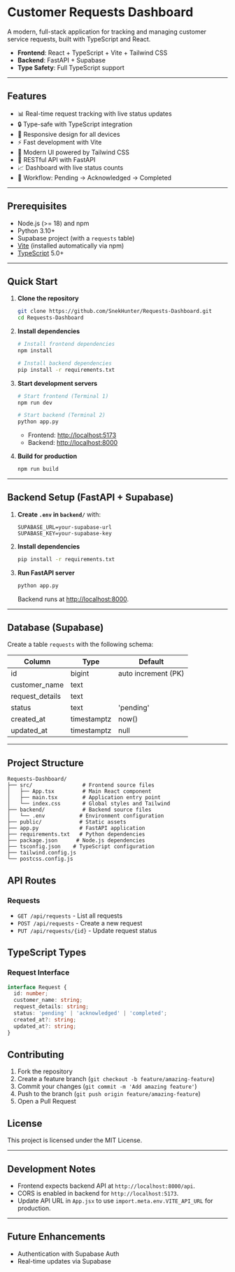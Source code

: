 # Customer Requests Dashboard

A modern, full-stack application for tracking and managing customer service requests, built with TypeScript and React.
- **Frontend**: React + TypeScript + Vite + Tailwind CSS
- **Backend**: FastAPI + Supabase
- **Type Safety**: Full TypeScript support

---

## Features
- 📊 Real-time request tracking with live status updates
- 🔒 Type-safe with TypeScript integration
- 📱 Responsive design for all devices
- ⚡ Fast development with Vite
- 🎨 Modern UI powered by Tailwind CSS
- 🚀 RESTful API with FastAPI
- 📈 Dashboard with live status counts
- 🔄 Workflow: Pending → Acknowledged → Completed

---

## Prerequisites
- Node.js (>= 18) and npm
- Python 3.10+
- Supabase project (with a `requests` table)
- [Vite](https://vitejs.dev/) (installed automatically via npm)
- [TypeScript](https://www.typescriptlang.org/) 5.0+

---

## Quick Start

1. **Clone the repository**
   ```sh
   git clone https://github.com/SnekHunter/Requests-Dashboard.git
   cd Requests-Dashboard
   ```

2. **Install dependencies**
   ```sh
   # Install frontend dependencies
   npm install

   # Install backend dependencies
   pip install -r requirements.txt
   ```

3. **Start development servers**
   ```sh
   # Start frontend (Terminal 1)
   npm run dev

   # Start backend (Terminal 2)
   python app.py
   ```

   - Frontend: [http://localhost:5173](http://localhost:5173)
   - Backend: [http://localhost:8000](http://localhost:8000)

4. **Build for production**
   ```sh
   npm run build
   ```

---

## Backend Setup (FastAPI + Supabase)

1. **Create `.env` in `backend/`** with:
   ```env
   SUPABASE_URL=your-supabase-url
   SUPABASE_KEY=your-supabase-key
   ```

2. **Install dependencies**
   ```sh
   pip install -r requirements.txt
   ```

3. **Run FastAPI server**
   ```sh
   python app.py
   ```
   Backend runs at [http://localhost:8000](http://localhost:8000).

---

## Database (Supabase)

Create a table `requests` with the following schema:

| Column        | Type      | Default             |
|---------------|-----------|---------------------|
| id            | bigint    | auto increment (PK) |
| customer_name | text      |                     |
| request_details | text    |                     |
| status        | text      | 'pending'           |
| created_at    | timestamptz | now()             |
| updated_at    | timestamptz | null              |

---

## Project Structure
```
Requests-Dashboard/
├── src/                # Frontend source files
│   ├── App.tsx         # Main React component
│   ├── main.tsx        # Application entry point
│   └── index.css       # Global styles and Tailwind
├── backend/            # Backend source files
│   └── .env           # Environment configuration
├── public/            # Static assets
├── app.py             # FastAPI application
├── requirements.txt   # Python dependencies
├── package.json      # Node.js dependencies
├── tsconfig.json    # TypeScript configuration
├── tailwind.config.js
└── postcss.config.js
```

## API Routes

### Requests
- `GET /api/requests` - List all requests
- `POST /api/requests` - Create a new request
- `PUT /api/requests/{id}` - Update request status

## TypeScript Types

### Request Interface
```typescript
interface Request {
  id: number;
  customer_name: string;
  request_details: string;
  status: 'pending' | 'acknowledged' | 'completed';
  created_at?: string;
  updated_at?: string;
}
```

## Contributing

1. Fork the repository
2. Create a feature branch (`git checkout -b feature/amazing-feature`)
3. Commit your changes (`git commit -m 'Add amazing feature'`)
4. Push to the branch (`git push origin feature/amazing-feature`)
5. Open a Pull Request

## License

This project is licensed under the MIT License.

---

## Development Notes
- Frontend expects backend API at `http://localhost:8000/api`.
- CORS is enabled in backend for `http://localhost:5173`.
- Update API URL in `App.jsx` to use `import.meta.env.VITE_API_URL` for production.

---

## Future Enhancements
- Authentication with Supabase Auth
- Real-time updates via Supabase
